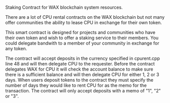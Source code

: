 Staking Contract for WAX blockchain system resources.

There are a lot of CPU rental contracts on the WAX blockchain but not many offer communities the ability to lease CPU in exchange for their own token.

This smart contract is designed for projects and communities who have their own token and wish to offer a staking service to their members. You could delegate bandwith to a member of your community in exchange for any token.

The contract will accept deposits in the currency specified in cpurent.cpp line 48 and will then delegate CPU to the requester. 
Before the contract delegates WAX for CPU it will check the account balance to make sure there is a sufficient balance and will then delegate CPU for either 1, 2 or 3 days.
When users deposit tokens to the contract they must specify the number of days they would like to rent CPU for as the memo for the transaction. The contract will only accept deposits with a memo of "1", "2" or "3".
